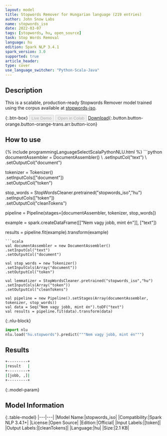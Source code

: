 ```yaml
---
layout: model
title: Stopwords Remover for Hungarian language (219 entries)
author: John Snow Labs
name: stopwords_iso
date: 2022-03-07
tags: [stopwords, hu, open_source]
task: Stop Words Removal
language: hu
edition: Spark NLP 3.4.1
spark_version: 3.0
supported: true
article_header:
type: cover
use_language_switcher: "Python-Scala-Java"
---
```


## Description

This is a scalable, production-ready Stopwords Remover model trained using the corpus available at [stopwords-iso](https://github.com/stopwords-iso/).

{:.btn-box}
<button class="button button-orange" disabled>Live Demo</button>
<button class="button button-orange" disabled>Open in Colab</button>
[Download](https://s3.amazonaws.com/auxdata.johnsnowlabs.com/public/models/stopwords_iso_hu_3.4.1_3.0_1646673036995.zip){:.button.button-orange.button-orange-trans.arr.button-icon}

## How to use



<div class="tabs-box" markdown="1">
{% include programmingLanguageSelectScalaPythonNLU.html %}
```python
documentAssembler = DocumentAssembler() \
.setInputCol("text") \
.setOutputCol("document")

tokenizer = Tokenizer() \
.setInputCols(["document"]) \
.setOutputCol("token")

stop_words = StopWordsCleaner.pretrained("stopwords_iso","hu") \
.setInputCols(["token"]) \
.setOutputCol("cleanTokens")

pipeline = Pipeline(stages=[documentAssembler, tokenizer, stop_words]) 

example = spark.createDataFrame([["Nem vagy jobb, mint én"]], ["text"]) 

results = pipeline.fit(example).transform(example)
```
```scala
val documentAssembler = new DocumentAssembler() 
.setInputCol("text") 
.setOutputCol("document")

val stop_words = new Tokenizer() 
.setInputCols(Array("document"))
.setOutputCol("token")

val lemmatizer = StopWordsCleaner.pretrained("stopwords_iso","hu") 
.setInputCols(Array("token")) 
.setOutputCol("cleanTokens")

val pipeline = new Pipeline().setStages(Array(documentAssembler, tokenizer, stop_words))
val data = Seq("Nem vagy jobb, mint én").toDF("text")
val results = pipeline.fit(data).transform(data)
```


{:.nlu-block}
```python
import nlu
nlu.load("hu.stopwords").predict("""Nem vagy jobb, mint én""")
```

</div>

## Results

```bash
+---------+
|result   |
+---------+
|[jobb, ,]|
+---------+

```

{:.model-param}
## Model Information

{:.table-model}
|---|---|
|Model Name:|stopwords_iso|
|Compatibility:|Spark NLP 3.4.1+|
|License:|Open Source|
|Edition:|Official|
|Input Labels:|[token]|
|Output Labels:|[cleanTokens]|
|Language:|hu|
|Size:|2.1 KB|